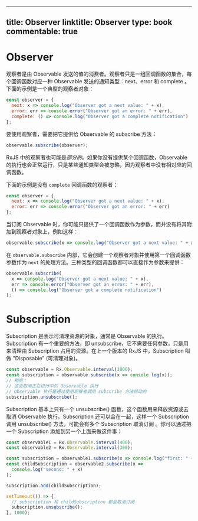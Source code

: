 
---
title: Observer
linktitle: Observer
type: book
commentable: true
---

# Observer

观察者是由 Observable 发送的值的消费者。观察者只是一组回调函数的集合，每个回调函数对应一种 Observable 发送的通知类型：next、error 和 complete 。下面的示例是一个典型的观察者对象：

```js
const observer = {
  next: x => console.log("Observer got a next value: " + x),
  error: err => console.error("Observer got an error: " + err),
  complete: () => console.log("Observer got a complete notification")
};
```

要使用观察者，需要把它提供给 Observable 的 subscribe 方法：

```js
observable.subscribe(observer);
```

RxJS 中的观察者也可能是*部分的*。如果你没有提供某个回调函数，Observable 的执行也会正常运行，只是某些通知类型会被忽略，因为观察者中没有相对应的回调函数。

下面的示例是没有 `complete` 回调函数的观察者：

```js
const observer = {
  next: x => console.log("Observer got a next value: " + x),
  error: err => console.error("Observer got an error: " + err)
};
```

当订阅 Observable 时，你可能只提供了一个回调函数作为参数，而并没有将其附加到观察者对象上，例如这样：

```js
observable.subscribe(x => console.log("Observer got a next value: " + x));
```

在 `observable.subscribe` 内部，它会创建一个观察者对象并使用第一个回调函数参数作为 `next` 的处理方法。三种类型的回调函数都可以直接作为参数来提供：

```js
observable.subscribe(
  x => console.log("Observer got a next value: " + x),
  err => console.error("Observer got an error: " + err),
  () => console.log("Observer got a complete notification")
);
```

# Subscription

Subscription 是表示可清理资源的对象，通常是 Observable 的执行。Subscription 有一个重要的方法，即 unsubscribe，它不需要任何参数，只是用来清理由 Subscription 占用的资源。在上一个版本的 RxJS 中，Subscription 叫做 "Disposable" (可清理对象)。

```js
const observable = Rx.Observable.interval(1000);
const subscription = observable.subscribe(x => console.log(x));
// 稍后：
// 这会取消正在进行中的 Observable 执行
// Observable 执行是通过使用观察者调用 subscribe 方法启动的
subscription.unsubscribe();
```

Subscription 基本上只有一个 unsubscribe() 函数，这个函数用来释放资源或去取消 Observable 执行。Subscription 还可以合在一起，这样一个 Subscription 调用 unsubscribe() 方法，可能会有多个 Subscription 取消订阅 。你可以通过把一个 Subscription 添加到另一个上面来做这件事：

```js
const observable1 = Rx.Observable.interval(400);
const observable2 = Rx.Observable.interval(300);

const subscription = observable1.subscribe(x => console.log("first: " + x));
const childSubscription = observable2.subscribe(x =>
  console.log("second: " + x)
);

subscription.add(childSubscription);

setTimeout(() => {
  // subscription 和 childSubscription 都会取消订阅
  subscription.unsubscribe();
}, 1000);
```

    
